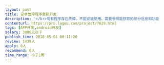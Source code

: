 ```yaml
---                
layout: post       
title: 安卓故障程序重新开发           
description: '</br>现有程序存在故障，不能安装使用。需要参照能获取的部分信息和功能重新开发，打包程序。</br>程序代码700k，代码质量低，没有混淆。希望能得到协助</br>'     
contenturl: https://pro.lagou.com/project/7629.html      
tags: [APP开发,android开发]            
salary: 3000元以下          
publish_time: 2018-05-04 00:11:20         
review: 1439人                   
apply: 8人                   
recommend: 0人                   
time_range: 小于1周              
---                 
```

